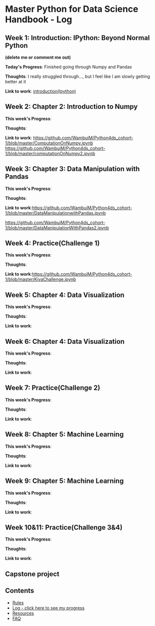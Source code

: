 # Master Python for Data Science Handbook - Log

## Week 1: Introduction: IPython: Beyond Normal Python
**(delete me or comment me out)**

**Today's Progress**: Finished going through Numpy and Pandas

**Thoughts**: I really struggled through..., but I feel like I am slowly getting better at it

**Link to work**: [introduction(Ipython)](www.example.com)

## Week 2: Chapter 2: Introduction to Numpy

**This week's Progress**:

**Thoughts**: 

**Link to work**: https://github.com/WambuiM/Python4ds_cohort-1/blob/master/ComputationOnNumpy.ipynb
https://github.com/WambuiM/Python4ds_cohort-1/blob/master/computationOnNumpy2.ipynb


## Week 3: Chapter 3: Data Manipulation with Pandas

**This week's Progress**:

**Thoughts**:

**Link to work**:https://github.com/WambuiM/Python4ds_cohort-1/blob/master/DataManipulationwithPandas.ipynb

https://github.com/WambuiM/Python4ds_cohort-1/blob/master/DataManipulationWithPandas2.ipynb

## Week 4: Practice(Challenge 1)

**This week's Progress**:

**Thoughts**:

**Link to work**:https://github.com/WambuiM/Python4ds_cohort-1/blob/master/KivaChallenge.ipynb

## Week 5: Chapter 4: Data Visualization

**This week's Progress**:

**Thoughts**:

**Link to work**:

## Week 6: Chapter 4: Data Visualization

**This week's Progress**:

**Thoughts**:

**Link to work**:

## Week 7: Practice(Challenge 2)

**This week's Progress**:

**Thoughts**:

**Link to work**:

## Week 8: Chapter 5: Machine Learning

**This week's Progress**:

**Thoughts**:

**Link to work**:

## Week 9: Chapter 5: Machine Learning

**This week's Progress**:

**Thoughts**:

**Link to work**:

## Week 10&11: Practice(Challenge 3&4)

**This week's Progress**:

**Thoughts**:

**Link to work**:
## Capstone project


## Contents
* [Rules](https://github.com/Python-4-DS/Python4ds_cohort-1/blob/master/rules.md)
* [Log - click here to see my progress](https://github.com/Python-4-DS/Python4ds_cohort-1/blob/master/log.md)
* [Resources](https://github.com/Python-4-DS/Python4ds_cohort-1/blob/master/resources.md)
* [FAQ](https://github.com/Python-4-DS/Python4ds_cohort-1/blob/master/FAQ.md)

